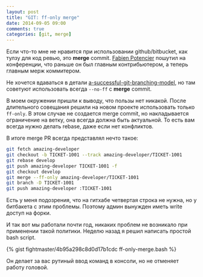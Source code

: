 ```yaml
---
layout: post
title: "GIT: ff-only merge"
date: 2014-09-05 09:00
comments: true
categories: [git, merge]
---
```

Если что-то мне не нравится при использовании github/bitbucket, как тулзу для код ревью, это **merge** commit.
[Fabien Potencier](https://github.com/fabpot) пошутил на конференции, что раньше он был главным контрибьютером, а теперь главным мерж коммитером.

<!-- more -->

Не хочется вдаваться в детали [a-successful-git-branching-model](http://nvie.com/posts/a-successful-git-branching-model/),
но там советуют использовать всегда ```--no-ff``` c **merge** commit.

В моем окружении пришли к выводу, что пользы нет никакой. После длительного совещания решили на новом проекте использовать только ```ff-only```.
В этом случае не создается merge commit, но накладывается ограничение на ветку, она всегда должна быть актуальной.
То есть вам всегда нужно делать rebase, даже если нет конфликтов.

В итоге merge PR всегда представлял нечто такое:

```bash
git fetch amazing-developer
git checkout -b TICKET-1001 --track amazing-developer/TICKET-1001
git rebase develop
git push amazing-developer TICKET-1001 -f
git checkout develop
git merge --ff-only amazing-developer/TICKET-1001
git branch -D TICKET-1001
git push amazing-developer :TICKET-1001
```

Есть у меня подозрения, что на гитхабе четвертая строка не нужна, но у битбакета с этим проблемы. Поэтому админ вынужден иметь write доступ на форки.

И так вот мы работали почти год, никаких проблем не возникало при применении такой политики. Неделю назад я решил написать простой bash script.

{% gist fightmaster/4b95a298c8d0d17b1cdc ff-only-merge.bash %}

Он делает за вас рутиный ввод команд в консоли, но не отменяет работу головой.